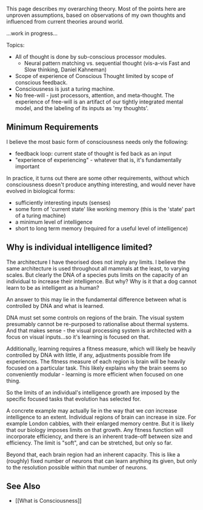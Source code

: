 This page describes my overarching theory. Most of the points here are unproven assumptions, based on observations of my own thoughts and influenced from current theories around world.

...work in progress...

Topics:
* All of thought is done by sub-conscious processor modules.
   * Neural pattern matching vs. sequential thought  (vis-a-vis Fast and Slow thinking, Daniel Kahneman)
* Scope of experience of Conscious Thought limited by scope of conscious feedback.
* Consciousness is just a turing machine.
* No free-will - just processors, attention, and meta-thought. The experience of free-will is an artifact of our tightly integrated mental model, and the labeling of its inputs as 'my thoughts'.

## Minimum Requirements
I believe the most basic form of consciousness needs only the following:
* feedback loop: current state of thought is fed back as an input
* "experience of experiencing" - whatever that is, it's fundamentally important

In practice, it turns out there are some other requirements, without which consciousness doesn't produce anything interesting, and would never have evolved in biological forms:
* sufficiently interesting inputs (senses)
* some form of 'current state' like working memory (this is the 'state' part of a turing machine)
* a minimum level of intelligence
* short to long term memory (required for a useful level of intelligence)

## Why is individual intelligence limited?
The architecture I have theorised does not imply any limits. I believe the same architecture is used throughout all mammals at the least, to varying scales. But clearly the DNA of a species puts limits on the capacity of an individual to increase their intelligence. But why? Why is it that a dog cannot learn to be as intelligent as a human? 

An answer to this may lie in the fundamental difference between what is controlled by DNA and what is learned. 

DNA must set some controls on regions of the brain. The visual system presumably cannot be re-purposed to rationalise about thermal systems. And that makes sense - the visual processing system is architected with a focus on visual inputs...so it's learning is focused on that. 

Additionally, learning requires a fitness measure, which will likely be heavily controlled by DNA with little, if any, adjustments possible from life experiences. The fitness measure of each region is brain will be heavily focused on a particular task. This likely explains why the brain seems so conveniently modular - learning is more efficient when focused on one thing.

So the limits of an individual's intelligence growth are imposed by the specific focused tasks that evolution has selected for.

A concrete example may actually lie in the way that we _can_ increase intelligence to an extent. Individual regions of brain can increase in size. For example London cabbies, with their enlarged memory centre. But it is likely that our biology imposes limits on that growth. Any fitness function will incorporate efficiency, and there is an inherent trade-off between size and efficiency. The limit is "soft", and can be stretched, but only so far. 

Beyond that, each brain region had an inherent capacity. This is like a (roughly) fixed number of neurons that can learn anything its given, but only to the resolution possible within that number of neurons. 

## See Also
* [[What is Consciousness]]